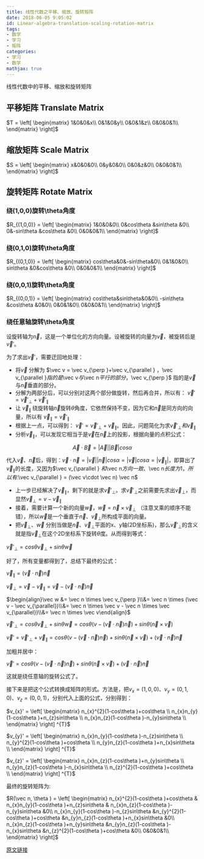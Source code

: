 ```yaml
---
title: 线性代数之平移、缩放、旋转矩阵
date: 2018-06-05 9:05:02
id: Linear-algebra-translation-scaling-rotation-matrix
tags:
- 数学 
- 学习
- 矩阵
categories:
- 学习
- 数学
mathjax: true
---
```


线性代数中的平移、缩放和旋转矩阵

<!---more--->

## 平移矩阵 Translate Matrix

$T =  \left[ \begin{matrix} 1&0&0&x\\  0&1&0&y\\  0&0&1&z\\  0&0&0&1\\ \end{matrix} \right]$

## 缩放矩阵 Scale Matrix

$S =  \left[ \begin{matrix} x&0&0&0\\  0&y&0&0\\  0&0&z&0\\  0&0&0&1\\ \end{matrix} \right]$

## 旋转矩阵 Rotate Matrix

### 绕(1,0,0)旋转\theta角度

$R_{(1,0,0)} =  \left[ \begin{matrix} 1&0&0&0\\  0&cos\theta &sin\theta &0\\  0&-sin\theta &cos\theta &0\\  0&0&0&1\\ \end{matrix} \right]$

### 绕(0,1,0)旋转\theta角度

$R_{(0,1,0)} =  \left[ \begin{matrix} cos\theta&0&-sin\theta&0\\    0&1&0&0\\  sin\theta &0&cos\theta &0\\  0&0&0&1\\ \end{matrix} \right]$

### 绕(0,0,1)旋转\theta角度

$R_{(0,0,1)} =  \left[ \begin{matrix} cos\theta&sin\theta&0&0\\  -sin\theta &cos\theta &0&0\\   0&0&1&0\\   0&0&0&1\\ \end{matrix} \right]$

### 绕任意轴旋转\theta角度

设旋转轴为$\vec n$，这是一个单位化的方向向量。设被旋转的向量为$\vec v$，被旋转后是$\vec v'$。

为了求出$\vec v'$，需要迂回地处理：

- 将$\vec v$ 分解为 $\vec v = \vec v_{\perp }+\vec v_{\parallel } $，$\vec v_{\parallel }$指的是$\vec v$与$\vec n$平行的部分，$\vec v_{\perp }$ 指的是$\vec v$ 与$\vec n$垂直的部分。
- 分解为两部分后，可以分别对这两个部分做旋转，然后再合并，所以有： $\vec v' = \vec v'_{\perp }+\vec v'_{\parallel }$
- 让 $\vec v_{\parallel }$ 绕旋转轴$\vec n$旋转$\theta$角度，它依然保持不变，因为它和$\vec n$是同方向的向量，所以有 $\vec v_{\parallel } = \vec v'_{\parallel }$
- 根据上一点，可以得到： $\vec v' = \vec v'_{\perp }+\vec v_{\parallel }$。因此，问题简化为求$\vec v'_{\perp }和\vec v_{\parallel }$
- 分析$\vec v_{\parallel }$，可以发现它相当于是$\vec v$在$\vec n$上的投影，根据向量的点积公式：

$$\vec A\cdot \vec B = |\vec A||\vec B|cos\alpha$$

代入$\vec v$、$\vec n$后，得到：$\vec v\cdot \vec n = |\vec v||\vec n|cos\alpha = |\vec v|cos\alpha = |\vec v_{\parallel }|$，即算出了$\vec v_{\parallel }$的长度，又因为$\vec v_{\parallel } $和$\vec n$方向一致、$\vec n$长度为1，所以有:$\vec v_{\parallel } = (\vec v\cdot \vec n) \vec n$

- 上一步已经解决了$\vec v_{\parallel }$，剩下的就是求$\vec v'_{\perp }$。求$\vec v'_{\perp }$之前需要先求出$\vec v_{\perp }$，而显然$\vec v_{\perp } = v - \vec v_{\parallel}$
- 接着，需要计算一个新的向量$\vec w$，$\vec w = \vec n \times \vec v_{\perp }$ （注意叉乘的顺序不能错），所以$\vec w$是一个垂直于$\vec n$、$\vec v_{\perp }$所构成平面的向量。
- 把$\vec v_{\perp }$、$\vec w$ 分别当做是$\vec n$、$\vec v_{\perp }$平面的x、y轴(2D坐标系)，那么$\vec v'_{\perp }$的含义就是指$\vec v_{\perp }$在这个2D坐标系下旋转$\theta$度。从而得到等式：

$\vec v'_{\perp } =  cos\theta \vec v_{\perp } + sin\theta \vec w$

好了，所有变量都得到了，总结下最终的公式：

$\vec v_{\parallel } = (\vec v\cdot \vec n) \vec n$

$\vec v_{\perp } = \vec v - \vec v_{\parallel} = \vec v - (\vec v\cdot \vec n) \vec n$

$\begin{align}\vec w &= \vec n \times \vec v_{\perp }\\&= \vec n \times (\vec v - \vec v_{\parallel})\\&= \vec n \times \vec v - \vec n \times \vec v_{\parallel})\\&= \vec n \times \vec v\end{align}$

$\vec v'_{\perp } = cos\theta \vec v_{\perp } + sin\theta \vec w= cos\theta (v - (\vec v\cdot \vec n) \vec n) + sin\theta (\vec n \times \vec v)$

$\vec v' = \vec v'_{\perp } + \vec v_{\parallel }= cos\theta (v - (\vec v\cdot \vec n) \vec n) + sin\theta (\vec n \times \vec v) + (\vec v\cdot \vec n) \vec n$

加粗并居中：

$\vec v' = cos\theta (v - (\vec v\cdot \vec n) \vec n) + sin\theta (\vec n \times \vec v) + (\vec v\cdot \vec n) \vec n$

这就是绕任意轴的旋转公式了。

接下来是把这个公式转换成矩阵的形式。方法是，把$v_{x} = (1,0,0)$、$v_{y} = (0,1,0)$、$v_{z} = (0,0,1)$，分别代入上面的公式，分别得到：

$v_{x}' =  \left[ \begin{matrix} n_{x}^{2}(1-cos\theta )+cos\theta \\ n_{x}n_{y}(1-cos\theta )+n_{z}sin\theta \\ n_{x}n_{z}(1-cos\theta )-n_{y}sin\theta \\ \end{matrix} \right] ^{T}$

$v_{y}' =  \left[ \begin{matrix} n_{x}n_{y}(1-cos\theta )-n_{z}sin\theta \\ n_{y}^{2}(1-cos\theta )+cos\theta \\ n_{y}n_{z}(1-cos\theta )+n_{x}sin\theta \\ \end{matrix} \right] ^{T}$

$v_{z}' =  \left[ \begin{matrix} n_{x}n_{z}(1-cos\theta )+n_{y}sin\theta \\ n_{y}n_{z}(1-cos\theta )-n_{x}sin\theta \\ n_{z}^{2}(1-cos\theta )+cos\theta \\ \end{matrix} \right] ^{T}$

最终的旋转矩阵为:

$R(\vec n, \theta ) =  \left[ \begin{matrix} n_{x}^{2}(1-cos\theta )+cos\theta &  n_{x}n_{y}(1-cos\theta )+n_{z}sin\theta &  n_{x}n_{z}(1-cos\theta )-n_{y}sin\theta &0\\      n_{x}n_{y}(1-cos\theta )-n_{z}sin\theta &n_{y}^{2}(1-cos\theta )+cos\theta &n_{y}n_{z}(1-cos\theta )+n_{x}sin\theta &0\\     n_{x}n_{z}(1-cos\theta )+n_{y}sin\theta &n_{y}n_{z}(1-cos\theta )-n_{x}sin\theta &n_{z}^{2}(1-cos\theta )+cos\theta &0\\    0&0&0&1\\ \end{matrix} \right]$



[原文链接](https://www.qiujiawei.com/linear-algebra-14/)